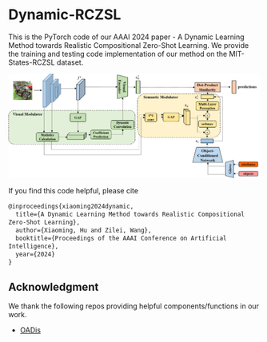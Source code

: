 # Dynamic-RCZSL
This is the PyTorch code of our AAAI 2024 paper - A Dynamic Learning Method towards Realistic Compositional Zero-Shot Learning.
We provide the training and testing code implementation of our method on the MIT-States-RCZSL dataset.

<p align="center">
  <img src="fig.png" />
</p>

If you find this code helpful, please cite
```
@inproceedings{xiaoming2024dynamic,
  title={A Dynamic Learning Method towards Realistic Compositional Zero-Shot Learning},
  author={Xiaoming, Hu and Zilei, Wang},
  booktitle={Proceedings of the AAAI Conference on Artificial Intelligence},
  year={2024}
}

```
## Acknowledgment
We thank the following repos providing helpful components/functions in our work.

- [OADis](https://github.com/nirat1606/OADis)
